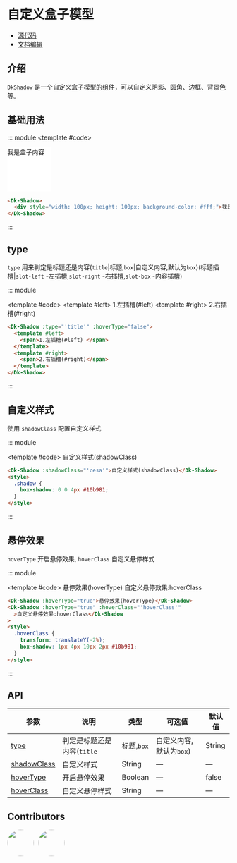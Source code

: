 # 自定义盒子模型

- [源代码](https://github.com/dk-plus-ui/dk-plus-ui/tree/master/packages/components/dkshadow)
- [文档编辑](https://github.com/dk-plus-ui/dk-plus-ui/blob/master/docs/zh/components/shadow.md)

## 介绍

`DkShadow` 是一个自定义盒子模型的组件，可以自定义阴影、圆角、边框、背景色等。

## 基础用法

::: module
<template #code>
<Dk-Shadow>
<div style="width: 100px; height: 100px; background-color: #fff;">我是盒子内容</div>
</Dk-Shadow>
</template>

```html
<Dk-Shadow>
  <div style="width: 100px; height: 100px; background-color: #fff;">我是盒子内容</div>
</Dk-Shadow>
```

:::

## <a id='type'>type</a>

`type` 用来判定是标题还是内容(`title`|标题,`box`|自定义内容,默认为`box`)(标题插槽|`slot-left` -左插槽,`slot-right` -右插槽,`slot-box` -内容插槽)

::: module

<template #code>
<Dk-Shadow :type="'title'" :hoverType="false">
  <template #left>
    <span>1.左插槽(#left) </span>
  </template>
  <template #right>
    <span>2.右插槽(#right)</span>
  </template>
</Dk-Shadow>
</template>

```html
<Dk-Shadow :type="'title'" :hoverType="false">
  <template #left>
    <span>1.左插槽(#left) </span>
  </template>
  <template #right>
    <span>2.右插槽(#right)</span>
  </template>
</Dk-Shadow>
```

:::


## <a id='shadowClass'>自定义样式</a>

使用 `shadowClass` 配置自定义样式

::: module

<template #code>
<Dk-Shadow :shadowClass="'shadow'">自定义样式(shadowClass)</Dk-Shadow>

<style>
  .shadow {
    box-shadow: 0 0 4px var(--vp-c-green);
  }
</style>
</template>

```html
<Dk-Shadow :shadowClass="'cesa'">自定义样式(shadowClass)</Dk-Shadow>
<style>
  .shadow {
    box-shadow: 0 0 4px #10b981;
  }
</style>
```

:::

## <a id='hoverType'>悬停效果</a>

`hoverType` 开启悬停效果, `hoverClass` 自定义悬停样式

::: module

<template #code>
<Dk-Shadow :hoverType="true">悬停效果(hoverType)</Dk-Shadow>
<Dk-Shadow :hoverType="true" :hoverClass="'hoverClass'">自定义悬停效果:hoverClass</Dk-Shadow>

<style>
  .hoverClass {
    transform: translateY(-2%);
    box-shadow: 1px 4px 10px 2px var(--vp-c-green);
  }
</style>
</template>

```html
<Dk-Shadow :hoverType="true">悬停效果(hoverType)</Dk-Shadow>
<Dk-Shadow :hoverType="true" :hoverClass="'hoverClass'"
  >自定义悬停效果:hoverClass</Dk-Shadow
>
<style>
  .hoverClass {
    transform: translateY(-2%);
    box-shadow: 1px 4px 10px 2px #10b981;
  }
</style>
```

:::

## API

| 参数       | 说明                                                                 | 类型    | 可选值 | 默认值 |
| ---------- | -------------------------------------------------------------------- | ------- | ------ | ------ |
| [type](#type)       | 判定是标题还是内容(`title`|标题,`box`|自定义内容,默认为`box`) | String  | —      | box    |
| [shadowClass](#shadowClass)| 自定义样式 | String  | —      | —    |
| [hoverType](#hoverType)  | 开启悬停效果 | Boolean | —      | false  |
| [hoverClass](#hoverType) | 自定义悬停样式 | String  | —      | —      |


## Contributors

<div style='display: flex;'>
  <a href="https://github.com/dk-plus-ui" target="_blank" style='margin-right:10px;'>
    <img style='width:60px;height:60px;border-radius: 50%;' src="https://avatars.githubusercontent.com/u/88755587?v=4" />
  </a>
  <a href="https://github.com/WangYingJay" target="_blank">
    <img style='width:60px;height:60px;border-radius: 50%;' src="https://avatars.githubusercontent.com/u/117073291?s=64&v=4"/>
  </a>
</div>
